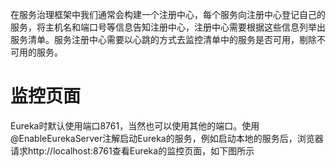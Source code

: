 
在服务治理框架中我们通常会构建一个注册中心，每个服务向注册中心登记自己的服务，将主机名和端口号等信息告知注册中心，注册中心需要根据这些信息列举出服务清单。服务注册中心需要以心跳的方式去监控清单中的服务是否可用，剔除不可用的服务。

# 监控页面
Eureka时默认使用端口8761，当然也可以使用其他的端口。使用@EnableEurekaServer注解启动Eureka的服务，例如启动本地的服务后，浏览器请求http://localhost:8761查看Eureka的监控页面，如下图所示